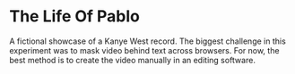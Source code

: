 # The Life Of Pablo

A fictional showcase of a Kanye West record. The biggest challenge in this experiment was to mask video behind text across browsers. For now, the best method is to create the video manually in an editing software.
